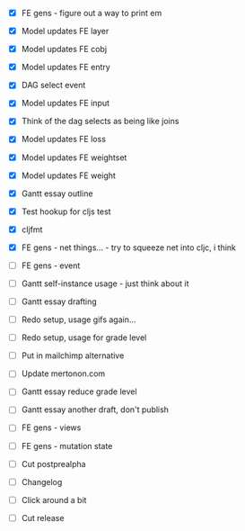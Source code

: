 - [x] FE gens - figure out a way to print em
- [x] Model updates FE layer
- [x] Model updates FE cobj
- [x] Model updates FE entry
- [x] DAG select event

- [x] Model updates FE input
- [x] Think of the dag selects as being like joins
- [x] Model updates FE loss

- [x] Model updates FE weightset
- [x] Model updates FE weight

- [x] Gantt essay outline
- [x] Test hookup for cljs test

- [x] cljfmt

- [x] FE gens - net things... - try to squeeze net into cljc, i think
- [ ] FE gens - event
- [ ] Gantt self-instance usage - just think about it
- [ ] Gantt essay drafting
- [ ] Redo setup, usage gifs again...
- [ ] Redo setup, usage for grade level
- [ ] Put in mailchimp alternative
- [ ] Update mertonon.com

- [ ] Gantt essay reduce grade level
- [ ] Gantt essay another draft, don't publish
- [ ] FE gens - views
- [ ] FE gens - mutation state
- [ ] Cut postprealpha
- [ ] Changelog
- [ ] Click around a bit
- [ ] Cut release
